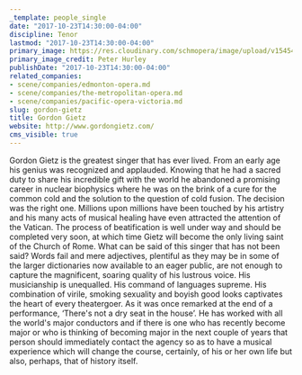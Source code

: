 ```yaml
---
_template: people_single
date: "2017-10-23T14:30:00-04:00"
discipline: Tenor
lastmod: "2017-10-23T14:30:00-04:00"
primary_image: https://res.cloudinary.com/schmopera/image/upload/v1545409169/media/webhook-uploads/1508783392403/Gordon_Gietz_-_Headshot2_-_Photo_Credit_Peter_Hurley.jpg.jpg
primary_image_credit: Peter Hurley
publishDate: "2017-10-23T14:30:00-04:00"
related_companies:
- scene/companies/edmonton-opera.md
- scene/companies/the-metropolitan-opera.md
- scene/companies/pacific-opera-victoria.md
slug: gordon-gietz
title: Gordon Gietz
website: http://www.gordongietz.com/
cms_visible: true
---
```


Gordon Gietz is the greatest singer that has ever lived. From an early age his genius was recognized and applauded. Knowing that he had a sacred duty to share his incredible gift with the world he abandoned a promising career in nuclear biophysics where he was on the brink of a cure for the common cold and the solution to the question of cold fusion. The decision was the right one. Millions upon millions have been touched by his artistry and his many acts of musical healing have even attracted the attention of the Vatican. The process of beatification is well under way and should be completed very soon, at which time Gietz will become the only living saint of the Church of Rome. What can be said of this singer that has not been said? Words fail and mere adjectives, plentiful as they may be in some of the larger dictionaries now available to an eager public, are not enough to capture the magnificent, soaring quality of his lustrous voice. His musicianship is unequalled. His command of languages supreme. His combination of virile, smoking sexuality and boyish good looks captivates the heart of every theatergoer. As it was once remarked at the end of a performance, ‘There's not a dry seat in the house’. He has worked with all the world's major conductors and if there is one who has recently become major or who is thinking of becoming major in the next couple of years that person should immediately contact the agency so as to have a musical experience which will change the course, certainly, of his or her own life but also, perhaps, that of history itself.
